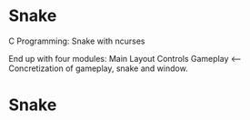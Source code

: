 # Snake
C Programming: Snake with ncurses

End up with four modules:
Main
Layout
Controls
Gameplay <-- Concretization of gameplay, snake and window.
# Snake
